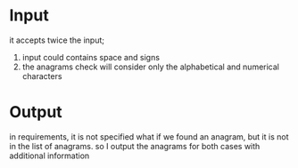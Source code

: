 # Input
it accepts twice the input;
1. input could contains space and signs
2. the anagrams check will consider only the alphabetical and numerical characters
# Output
in requirements, it is not specified
what if we found an anagram, but it is not in the list of anagrams.
so I output the anagrams for both cases with additional information